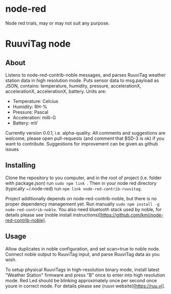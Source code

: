 # node-red
Node red trials, may or may not suit any purpose.

# RuuviTag node
## About
Listens to node-red-contrib-noble messages, and parses RuuviTag weather station data in high resolution mode.
Puts sensor data to msg.payload as JSON, contains: temperature, humidity, pressure, accelerationX, accelerationX, accelerationX, battery. Units are:
 - Temperature: Celcius
 - Humidity: RH-%
 - Pressure: Pascal
 - Acceleration: milli-G
 - Battery: mV

Currently version 0.0.1, i.e. alpha-quality. All comments and suggestions are welcome, please open pull-requests (and comment that BSD-3 is ok) if you
want to contribute. Suggestions for improvement can be given as github issues

## Installing
Clone the repository to you computer, and in the root of project (i.e. folder with package.json) run
`sudo npm link `.
Then in your node red directory (typically ~/.node-red) run ` npm link node-red-contrib-ruuvitag `.

Project additionally depends on node-red-contrib-noble, but there is no proper dependency management yet. 
Run manually ` sudo npm install -g node-red-contrib-noble `. You also need bluetooth stack used by noble,
for details please see (noble install instructions)[https://github.com/kmi/node-red-contrib-noble].
## Usage
Allow duplicates in noble configuration, and set scan=true to noble node. Connect noble output to RuuviTag input, 
and parse RuuviTag data as you wish.

To setup physical RuuviTags in high-resolution binary mode, install latest "Weather Station" firmware and 
press "B" once to enter into high resolution mode. Red Led should be blinking approximately once per second once youre in correct mode.
For details please see (ruuvi website)[https://ruu.vi].
